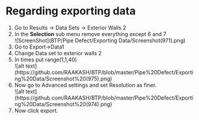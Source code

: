 # Regarding exporting data
<ol>
<li>Go to Results -> Data Sets -> Exterior Walls 2 </li>
  <li>In the <b>Selection</b> sub menu remove everything except 6 and 7 </li>
  ![ScreenShot](BTP/Pipe Defect/Exporting Data/Screenshot(971).png)
<li>Go to Export->Data1</li>
<li> Change Data set to exterior walls 2</li>
<li> In times put range(1,1,40)</li>
    ![alt text](https://github.com/RAAKASH/BTP/blob/master/Pipe%20Defect/Exporting%20Data/Screenshot%20(975).png)
<li> Now go to Advanced settings and set Resolution as finer.</li>
    ![alt text](https://github.com/RAAKASH/BTP/blob/master/Pipe%20Defect/Exporting%20Data/Screenshot%20(974).png)
<li> Now click export.</li>
</ol>

